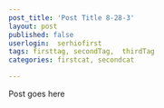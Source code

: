 ```yaml
---
post_title: 'Post Title 8-28-3'
layout: post
published: false
userlogin:  serhiofirst
tags: firsttag, secondTag,  thirdTag
categories: firstcat, secondcat

---
```

Post goes here
